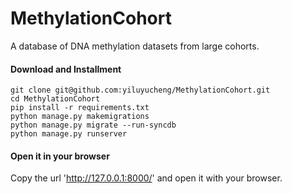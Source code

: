 # MethylationCohort
A database of DNA methylation datasets from large cohorts.

#### Download and Installment
```
git clone git@github.com:yiluyucheng/MethylationCohort.git
cd MethylationCohort
pip install -r requirements.txt
python manage.py makemigrations
python manage.py migrate --run-syncdb
python manage.py runserver
```
#### Open it in your browser

Copy the url 'http://127.0.0.1:8000/' and open it with your browser.
